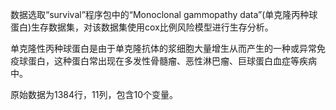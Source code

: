 数据选取“survival”程序包中的“Monoclonal gammopathy data”(单克隆丙种球蛋白)生存数据集，对该数据集使用cox比例风险模型进行生存分析。

 

单克隆性丙种球蛋白是由于单克隆抗体的浆细胞大量增生从而产生的一种或异常免疫球蛋白，这种蛋白常出现在多发性骨髓瘤、恶性淋巴瘤、巨球蛋白血症等疾病中。

原始数据为1384行，11列，包含10个变量。